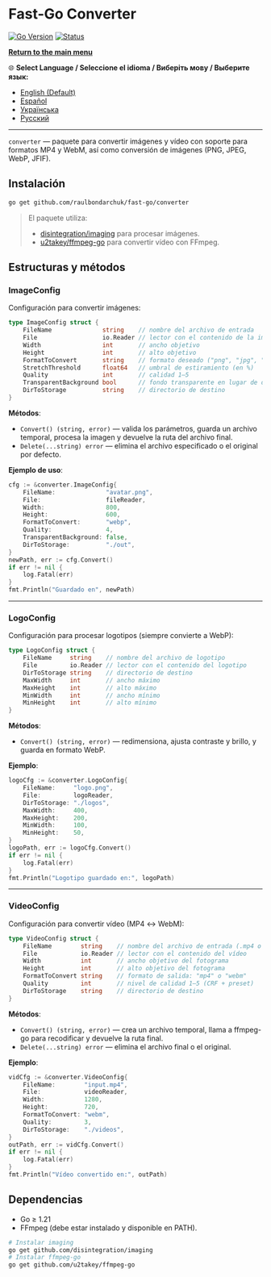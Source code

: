 # Fast-Go Converter
[![Go Version](https://img.shields.io/badge/Go-1.23%2B-blue?logo=go&logoColor=white)](https://go.dev/doc/install) [![Status](https://img.shields.io/badge/Status-Active-brightgreen)](#)

[**Return to the main menu**](https://github.com/raulbondarchuk/fast-go/tree/main)

🌐 **Select Language / Seleccione el idioma / Виберіть мову / Выберите язык:**
- [English (Default)](README.md)
- [Español](README.es.md)
- [Українська](README.ua.md)
- [Русский](README.ru.md)

---

`converter` — paquete para convertir imágenes y vídeo con soporte para formatos MP4 y WebM, así como conversión de imágenes (PNG, JPEG, WebP, JFIF).

## Instalación

```bash
go get github.com/raulbondarchuk/fast-go/converter
```

> El paquete utiliza:
>
> - [disintegration/imaging](https://github.com/disintegration/imaging) para procesar imágenes.
> - [u2takey/ffmpeg-go](https://github.com/u2takey/ffmpeg-go) para convertir vídeo con FFmpeg.

## Estructuras y métodos

### ImageConfig

Configuración para convertir imágenes:

```go
type ImageConfig struct {
    FileName              string    // nombre del archivo de entrada
    File                  io.Reader // lector con el contenido de la imagen
    Width                 int       // ancho objetivo
    Height                int       // alto objetivo
    FormatToConvert       string    // formato deseado ("png", "jpg", "jpeg", "webp")
    StretchThreshold      float64   // umbral de estiramiento (en %)
    Quality               int       // calidad 1–5
    TransparentBackground bool      // fondo transparente en lugar de difuminado
    DirToStorage          string    // directorio de destino
}
```

**Métodos**:

- `Convert() (string, error)` — valida los parámetros, guarda un archivo temporal, procesa la imagen y devuelve la ruta del archivo final.
- `Delete(...string) error` — elimina el archivo especificado o el original por defecto.

**Ejemplo de uso**:

```go
cfg := &converter.ImageConfig{
    FileName:              "avatar.png",
    File:                  fileReader,
    Width:                 800,
    Height:                600,
    FormatToConvert:       "webp",
    Quality:               4,
    TransparentBackground: false,
    DirToStorage:          "./out",
}
newPath, err := cfg.Convert()
if err != nil {
    log.Fatal(err)
}
fmt.Println("Guardado en", newPath)
```

---

### LogoConfig

Configuración para procesar logotipos (siempre convierte a WebP):

```go
type LogoConfig struct {
    FileName     string    // nombre del archivo de logotipo
    File         io.Reader // lector con el contenido del logotipo
    DirToStorage string    // directorio de destino
    MaxWidth     int       // ancho máximo
    MaxHeight    int       // alto máximo
    MinWidth     int       // ancho mínimo
    MinHeight    int       // alto mínimo
}
```

**Métodos**:

- `Convert() (string, error)` — redimensiona, ajusta contraste y brillo, y guarda en formato WebP.

**Ejemplo**:

```go
logoCfg := &converter.LogoConfig{
    FileName:     "logo.png",
    File:         logoReader,
    DirToStorage: "./logos",
    MaxWidth:     400,
    MaxHeight:    200,
    MinWidth:     100,
    MinHeight:    50,
}
logoPath, err := logoCfg.Convert()
if err != nil {
    log.Fatal(err)
}
fmt.Println("Logotipo guardado en:", logoPath)
```

---

### VideoConfig

Configuración para convertir vídeo (MP4 ↔ WebM):

```go
type VideoConfig struct {
    FileName        string    // nombre del archivo de entrada (.mp4 o .webm)
    File            io.Reader // lector con el contenido del vídeo
    Width           int       // ancho objetivo del fotograma
    Height          int       // alto objetivo del fotograma
    FormatToConvert string    // formato de salida: "mp4" o "webm"
    Quality         int       // nivel de calidad 1–5 (CRF + preset)
    DirToStorage    string    // directorio de destino
}
```

**Métodos**:

- `Convert() (string, error)` — crea un archivo temporal, llama a ffmpeg-go para recodificar y devuelve la ruta final.
- `Delete(...string) error` — elimina el archivo final o el original.

**Ejemplo**:

```go
vidCfg := &converter.VideoConfig{
    FileName:        "input.mp4",
    File:            videoReader,
    Width:           1280,
    Height:          720,
    FormatToConvert: "webm",
    Quality:         3,
    DirToStorage:    "./videos",
}
outPath, err := vidCfg.Convert()
if err != nil {
    log.Fatal(err)
}
fmt.Println("Vídeo convertido en:", outPath)
```

## Dependencias

- Go ≥ 1.21
- FFmpeg (debe estar instalado y disponible en PATH).

```bash
# Instalar imaging
go get github.com/disintegration/imaging
# Instalar ffmpeg-go
go get github.com/u2takey/ffmpeg-go
```


